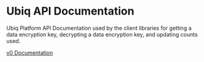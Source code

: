 # Ubiq API Documentation

Ubiq Platform API Documentation used by the client libraries for getting a data encryption key, decrypting a data encryption key, and updating counts used.


[v0 Documentation](./v0/README.md)
